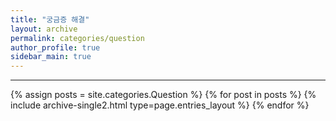 ```yaml
---
title: "궁금증 해결"
layout: archive
permalink: categories/question
author_profile: true
sidebar_main: true
---
```


<!-- 공백이 포함되어 있는 카테고리 이름의 경우 site.categories.['a b c'] 이런식으로! -->

***

{% assign posts = site.categories.Question %}
{% for post in posts %} {% include archive-single2.html type=page.entries_layout %} {% endfor %}